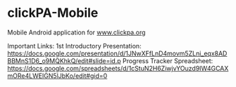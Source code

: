 clickPA-Mobile
==============

Mobile Android application for www.clickpa.org

Important Links:
1st Introductory Presentation: https://docs.google.com/presentation/d/1JNwXFfLnD4movm5ZLni_eqx8ADBBMnS1D6_o9MQKhkQ/edit#slide=id.p
Progress Tracker Spreadsheet: https://docs.google.com/spreadsheets/d/1cStuN2H6ZiwjvYOuzd9IW4GCAXmORe4LWEIGN5lJbKo/edit#gid=0
